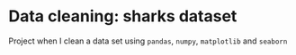 # Data cleaning: sharks dataset
Project when I clean a data set using `pandas`, `numpy`, `matplotlib` and `seaborn`
